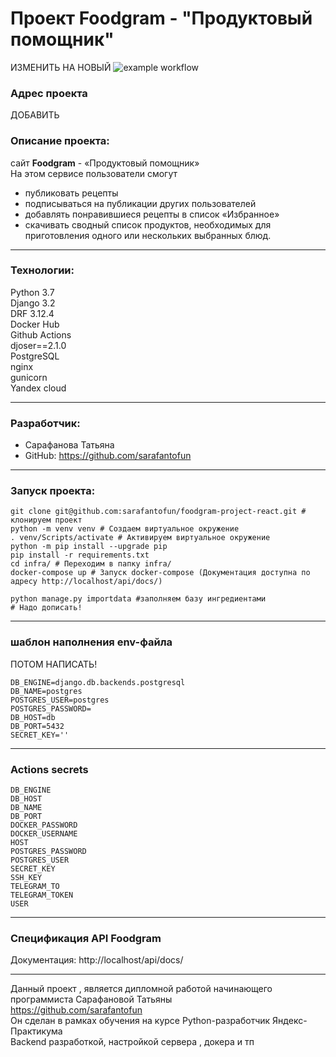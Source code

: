 # Проект **Foodgram - "Продуктовый помощник"**
ИЗМЕНИТЬ НА НОВЫЙ ![example workflow](https://github.com/sarafantofun/yamdb_final/actions/workflows/yamdb_workflow.yml/badge.svg)

### **Адрес проекта**
ДОБАВИТЬ

### **Описание проекта:**
сайт **Foodgram** - «Продуктовый помощник» <br>
На этом сервисе пользователи смогут <br> 
- публиковать рецепты <br>
- подписываться на публикации других пользователей <br>
- добавлять понравившиеся рецепты в список «Избранное» <br>
- скачивать сводный список продуктов, необходимых для приготовления одного или нескольких выбранных блюд.

---

### **Технологии:**
Python 3.7 <br>
Django 3.2 <br>
DRF 3.12.4 <br>
Docker Hub <br>
Github Actions <br>
djoser==2.1.0 <br>
PostgreSQL <br>
nginx <br>
gunicorn <br>
Yandex cloud 

---

### **Разработчик:**
- Сарафанова Татьяна <br>
- GitHub: https://github.com/sarafantofun <br>

---

### **Запуск проекта:**
```
git clone git@github.com:sarafantofun/foodgram-project-react.git # клонируем проект
python -m venv venv # Создаем виртуальное окружение
. venv/Scripts/activate # Активируем виртуальное окружение
python -m pip install --upgrade pip
pip install -r requirements.txt
cd infra/ # Переходим в папку infra/
docker-compose up # Запуск docker-compose (Документация доступна по адресу http://localhost/api/docs/)

python manage.py importdata #заполняем базу ингредиентами
# Надо дописать!

```

---

### **шаблон наполнения env-файла**

ПОТОМ НАПИСАТЬ!
```
DB_ENGINE=django.db.backends.postgresql
DB_NAME=postgres
POSTGRES_USER=postgres
POSTGRES_PASSWORD=
DB_HOST=db
DB_PORT=5432
SECRET_KEY=''

```
---
### **Actions secrets**

```
DB_ENGINE
DB_HOST
DB_NAME
DB_PORT
DOCKER_PASSWORD
DOCKER_USERNAME
HOST
POSTGRES_PASSWORD
POSTGRES_USER
SECRET_KEY
SSH_KEY
TELEGRAM_TO
TELEGRAM_TOKEN
USER

```

---

### **Спецификация API Foodgram**
Документация: http://localhost/api/docs/

---

Данный проект , является дипломной работой начинающего программиста Сарафановой Татьяны <br>
https://github.com/sarafantofun <br>
Он сделан в рамках обучения на курсе Python-разработчик Яндекс-Практикума <br>
Backend разработкой, настройкой сервера , докера и тп <br>
